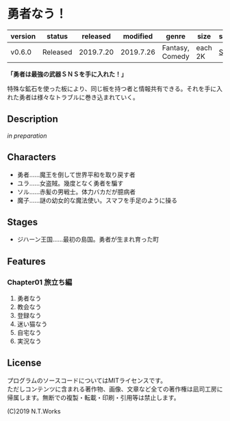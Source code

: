 # 勇者なう！

| version | status | released | modified | genre | size | site | contest |
| --- | --- | --- | --- | --- | --- | --- | --- |
| v0.6.0 | Released | 2019.7.20 | 2019.7.26 | Fantasy, Comedy | each 2K | [Site](https://novelup.plus/story/656073991) | [nothing](https://novelup.plus/) |

**「勇者は最強の武器ＳＮＳを手に入れた！」**

特殊な鉱石を使った板により、同じ板を持つ者と情報共有できる。それを手に入れた勇者は様々なトラブルに巻き込まれていく。

## Description

*in preparation*

## Characters

- 勇者……魔王を倒して世界平和を取り戻す者
- ユラ……女盗賊。幾度となく勇者を騙す
- ソル……赤髪の男戦士。体力バカだが臆病者
- 魔子……謎の幼女的な魔法使い。スマフを手足のように操る

## Stages

- ジハーン王国……最初の島国。勇者が生まれ育った町

## Features

### Chapter01 旅立ち編

1. 勇者なう
2. 教会なう
3. 登録なう
4. 迷い猫なう
5. 自宅なう
6. 実況なう

## License

プログラムのソースコードについてはMITライセンスです。  
ただしコンテンツに含まれる著作物、画像、文章など全ての著作権は凪司工房に帰属します。無断での複製・転載・印刷・引用等は禁止します。

(C)2019 N.T.Works

